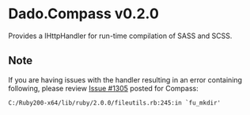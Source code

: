Dado.Compass v0.2.0
===============

Provides a IHttpHandler for run-time compilation of SASS and SCSS.


Note
-------
If you are having issues with the handler resulting in an error containing following, please review [Issue #1305](https://github.com/chriseppstein/compass/issues/1305) posted for Compass:

```
C:/Ruby200-x64/lib/ruby/2.0.0/fileutils.rb:245:in `fu_mkdir'
```
